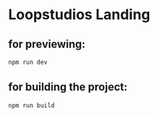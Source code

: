 # Loopstudios Landing

## for previewing: 
```bash
npm run dev
```

## for building the project:
```bash
npm run build
```
